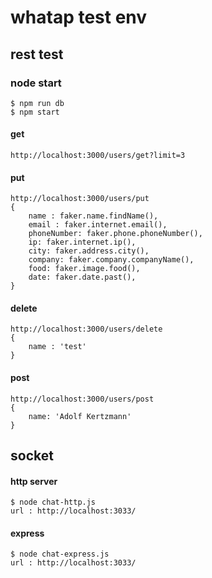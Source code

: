 # whatap test env

## rest test
### node start
```shell
$ npm run db
$ npm start
```
#### get
```shell
http://localhost:3000/users/get?limit=3
```
#### put
```shell
http://localhost:3000/users/put
{
    name : faker.name.findName(),
    email : faker.internet.email(),
    phoneNumber: faker.phone.phoneNumber(),
    ip: faker.internet.ip(),
    city: faker.address.city(),
    company: faker.company.companyName(),
    food: faker.image.food(),
    date: faker.date.past(),
}
```
#### delete
```shell
http://localhost:3000/users/delete
{
    name : 'test'
}
```
#### post
```shell
http://localhost:3000/users/post
{
	name: 'Adolf Kertzmann'
}
```


## socket
#### http server
```shell
$ node chat-http.js
url : http://localhost:3033/
```
#### express
```shell
$ node chat-express.js
url : http://localhost:3033/
```
